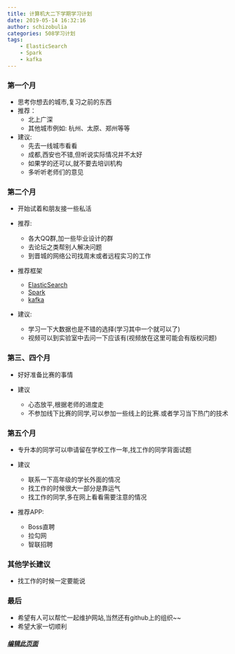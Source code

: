 ```yaml
---
title: 计算机大二下学期学习计划
date: 2019-05-14 16:32:16
author: schizobulia
categories: 508学习计划
tags: 
    - ElasticSearch
    - Spark
    - kafka
---
```


### 第一个月
- 思考你想去的城市,复习之前的东西
- 推荐：
    - 北上广深
    - 其他城市例如: 杭州、太原、郑州等等
- 建议: 
    - 先去一线城市看看
    - 成都,西安也不错,但听说实际情况并不太好
    - 如果学的还可以,就不要去培训机构
    - 多听听老师们的意见

### 第二个月
- 开始试着和朋友接一些私活

- 推荐:
    - 各大QQ群,加一些毕业设计的群
    - 去论坛之类帮别人解决问题
    - 到晋城的网络公司找周末或者远程实习的工作

- 推荐框架
    - [ElasticSearch](https://elasticsearch.cn/book/elasticsearch_definitive_guide_2.x/)
    - [Spark](http://spark.apache.org/)
    - [kafka](http://kafkadoc.beanmr.com/010_getting_started/01_introduction_cn.html)
- 建议: 
    - 学习一下大数据也是不错的选择(学习其中一个就可以了)
    - 视频可以到实验室中去问一下应该有(视频放在这里可能会有版权问题)

### 第三、四个月
- 好好准备比赛的事情

- 建议
    - 心态放平,根据老师的进度走
    - 不参加线下比赛的同学,可以参加一些线上的比赛.或者学习当下热门的技术

### 第五个月
- 专升本的同学可以申请留在学校工作一年,找工作的同学背面试题

- 建议
    - 联系一下高年级的学长外面的情况
    - 找工作的时候很大一部分是靠运气
    - 找工作的同学,多在网上看看需要注意的情况

- 推荐APP:
    - Boss直聘
    - 拉勾网
    - 智联招聘

### 其他学长建议
- 找工作的时候一定要能说

### 最后
- 希望有人可以帮忙一起维护网站,当然还有github上的组织~~
- 希望大家一切顺利

##### [编辑此页面](https://github.com/508laboratory/WebsiteCode/tree/master/source/_posts/508学习计划/大二下学期.md)
